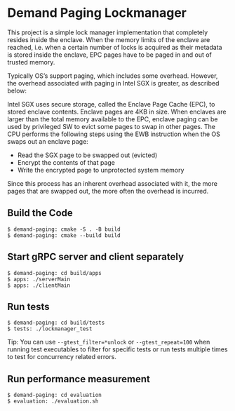 # Demand Paging Lockmanager

This project is a simple lock manager implementation that completely resides inside the enclave.
When the memory limits of the enclave are reached, i.e. when a certain number of locks is acquired 
as their metadata is stored inside the enclave, EPC pages have to be paged in and out of trusted memory.

Typically OS’s support paging, which includes some overhead. However, the overhead associated
with paging in Intel SGX is greater, as described below:

Intel SGX uses secure storage, called the Enclave Page Cache (EPC), to stored enclave contents. Enclave pages are 4KB
in size. When enclaves are larger than the total memory available to the EPC, enclave paging can be used by privileged
SW to evict some pages to swap in other pages. The CPU performs the following steps using the EWB instruction when
the OS swaps out an enclave page:

- Read the SGX page to be swapped out (evicted)
- Encrypt the contents of that page
- Write the encrypted page to unprotected system memory

Since this process has an inherent overhead associated with it, the more pages that are swapped out, the more often
the overhead is incurred.

## Build the Code

````
$ demand-paging: cmake -S . -B build
$ demand-paging: cmake --build build
````

## Start gRPC server and client separately

````
$ demand-paging: cd build/apps
$ apps: ./serverMain
$ apps: ./clientMain
````

## Run tests

````
$ demand-paging: cd build/tests
$ tests: ./lockmanager_test
````

Tip: You can use `--gtest_filter=*unlock` or `--gtest_repeat=100` when running test executables to filter for specific tests or run tests multiple times to test for concurrency related errors.

## Run performance measurement

````
$ demand-paging: cd evaluation
$ evaluation: ./evaluation.sh
````